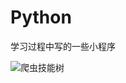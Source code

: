 # Python
学习过程中写的一些小程序

![爬虫技能树](https://github.com/kunkun1230/Python_crawling/blob/master/crawling%20%20skill.jpg) 
